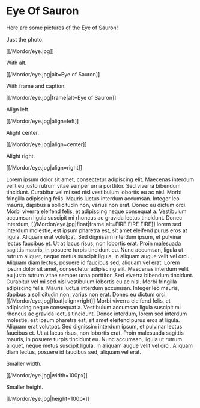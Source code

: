 # Eye Of Sauron

Here are some pictures of the Eye of Sauron!

Just the photo.

[[/Mordor/eye.jpg]]

With alt.

[[/Mordor/eye.jpg|alt=Eye of Sauron]]

With frame and caption.

[[/Mordor/eye.jpg|frame|alt=Eye of Sauron]]

Align left.

[[/Mordor/eye.jpg|align=left]]

Alight center.

[[/Mordor/eye.jpg|align=center]]

Alight right.

[[/Mordor/eye.jpg|align=right]]

Lorem ipsum dolor sit amet, consectetur adipiscing elit. Maecenas interdum velit eu justo rutrum vitae semper urna porttitor. Sed viverra bibendum tincidunt. Curabitur vel mi sed nisl vestibulum lobortis eu ac nisl. Morbi fringilla adipiscing felis. Mauris luctus interdum accumsan. Integer leo mauris, dapibus a sollicitudin non, varius non erat. Donec eu dictum orci. Morbi viverra eleifend felis, et adipiscing neque consequat a. Vestibulum accumsan ligula suscipit mi rhoncus ac gravida lectus tincidunt. Donec interdum, [[/Mordor/eye.jpg|float|frame|alt=FIRE FIRE FIRE]] lorem sed interdum molestie, est ipsum pharetra est, sit amet eleifend purus eros at ligula. Aliquam erat volutpat. Sed dignissim interdum ipsum, et pulvinar lectus faucibus et. Ut at lacus risus, non lobortis erat. Proin malesuada sagittis mauris, in posuere turpis tincidunt eu. Nunc accumsan, ligula ut rutrum aliquet, neque metus suscipit ligula, in aliquam augue velit vel orci. Aliquam diam lectus, posuere id faucibus sed, aliquam vel erat. Lorem ipsum dolor sit amet, consectetur adipiscing elit. Maecenas interdum velit eu justo rutrum vitae semper urna porttitor. Sed viverra bibendum tincidunt. Curabitur vel mi sed nisl vestibulum lobortis eu ac nisl. Morbi fringilla adipiscing felis. Mauris luctus interdum accumsan. Integer leo mauris, dapibus a sollicitudin non, varius non erat. Donec eu dictum orci. [[/Mordor/eye.jpg|float|align=right]] Morbi viverra eleifend felis, et adipiscing neque consequat a. Vestibulum accumsan ligula suscipit mi rhoncus ac gravida lectus tincidunt. Donec interdum, lorem sed interdum molestie, est ipsum pharetra est, sit amet eleifend purus eros at ligula. Aliquam erat volutpat. Sed dignissim interdum ipsum, et pulvinar lectus faucibus et. Ut at lacus risus, non lobortis erat. Proin malesuada sagittis mauris, in posuere turpis tincidunt eu. Nunc accumsan, ligula ut rutrum aliquet, neque metus suscipit ligula, in aliquam augue velit vel orci. Aliquam diam lectus, posuere id faucibus sed, aliquam vel erat.

Smaller width.

[[/Mordor/eye.jpg|width=100px]]

Smaller height.

[[/Mordor/eye.jpg|height=100px]]